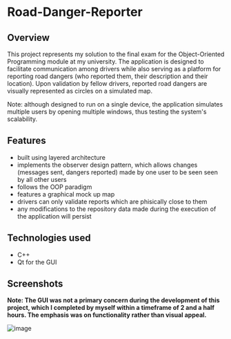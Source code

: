 # Road-Danger-Reporter

## Overview
This project represents my solution to the final exam for the Object-Oriented Programming module at my university. The application is designed to facilitate communication among drivers while also serving as a platform for reporting road dangers (who reported them, their description and their location). Upon validation by fellow drivers, reported road dangers are visually represented as circles on a simulated map. 

Note: although designed to run on a single device, the application simulates multiple users by opening multiple windows, thus testing the system's scalability.

## Features
- built using layered architecture
- implements the observer design pattern, which allows changes (messages sent, dangers reported) made by one user to be seen seen by all other users
- follows the OOP paradigm
- features a graphical mock up map
- drivers can only validate reports which are phisically close to them
- any modifications to the repository data made during the execution of the application will persist

## Technologies used
- C++ 
- Qt for the GUI

## Screenshots
**Note: The GUI was not a primary concern during the development of this project, which I completed by myself within a timeframe of 2 and a half hours. The emphasis was on functionality rather than visual appeal.**

![image](https://github.com/Rares1707/Road-Danger-Reporter/assets/115061254/83f86444-0f37-4555-bf6a-13ba39bbda07)

